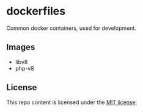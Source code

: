 # dockerfiles

Common docker containers, used for development.

## Images
 - libv8
 - php-v8
    
## License

This repo content is licensed under the [MIT license](http://opensource.org/licenses/MIT).
